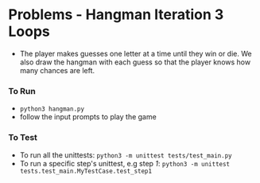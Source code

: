 # Problems - Hangman Iteration 3 Loops

* The player makes guesses one letter at a time until they win or die. We also draw the hangman with each guess so that the player knows how many chances are left.

### To Run

* `python3 hangman.py`
* follow the input prompts to play the game

### To Test

* To run all the unittests: `python3 -m unittest tests/test_main.py`
* To run a specific step's unittest, e.g step *1*: `python3 -m unittest tests.test_main.MyTestCase.test_step1`

